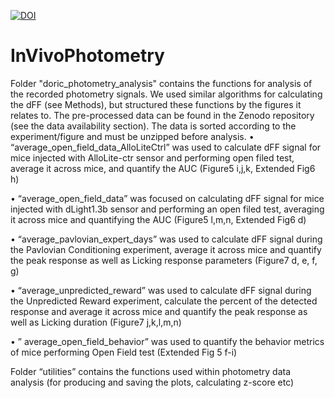 [![DOI](https://zenodo.org/badge/638841678.svg)](https://zenodo.org/doi/10.5281/zenodo.11262980)
# InVivoPhotometry
Folder "doric_photometry_analysis" contains the functions for analysis of the recorded photometry signals. We used similar algorithms for calculating the dFF (see Methods), but structured these functions by the figures it relates to. The pre-processed data can be found in the Zenodo repository (see the data availability section). The data is sorted according to the experiment/figure and must be unzipped before analysis.
•	“average_open_field_data_AlloLiteCtrl” was used to calculate dFF signal for mice injected with AlloLite-ctr sensor and performing open filed test, average it across mice, and quantify the AUC (Figure5 i,j,k, Extended Fig6 h)

•	“average_open_field_data” was focused on calculating dFF signal for mice injected with dLight1.3b sensor and performing an open filed test, averaging it across mice and quantifying the AUC (Figure5 l,m,n, Extended Fig6 d)

•	“average_pavlovian_expert_days” was used to calculate dFF signal during the Pavlovian Conditioning experiment, average it across mice and quantify the peak response as well as Licking response parameters (Figure7 d, e, f, g)

•	“average_unpredicted_reward” was used to calculate dFF signal during the Unpredicted Reward experiment, calculate the percent of the detected response and average it across mice and quantify the peak response as well as Licking duration (Figure7 j,k,l,m,n)

•	” average_open_field_behavior” was used to quantify the behavior metrics of mice performing Open Field test (Extended Fig 5 f-i)

Folder “utilities” contains the functions used within photometry data analysis (for producing and saving the plots, calculating z-score etc)
